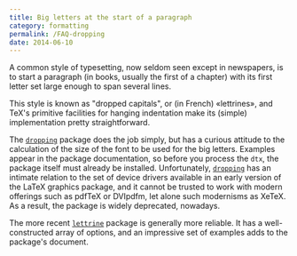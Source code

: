 ```yaml
---
title: Big letters at the start of a paragraph
category: formatting
permalink: /FAQ-dropping
date: 2014-06-10
---
```


A common style of typesetting, now seldom seen except in newspapers,
is to start a paragraph (in books, usually the first of a chapter)
with its first letter set large enough to span several lines.

This style is known as "dropped capitals", or (in French)
&laquo;lettrines&raquo;,
and TeX's primitive facilities for hanging indentation make its
(simple) implementation pretty straightforward.

The [`dropping`](https://ctan.org/pkg/dropping) package does the job simply, but has a curious
attitude to the calculation of the size of the font to be used for the
big letters.  Examples appear in the package documentation, so before
you process the `dtx`, the package itself must already be
installed.  Unfortunately, [`dropping`](https://ctan.org/pkg/dropping) has an intimate relation
to the set of device drivers available in an early version of the
LaTeX graphics package, and it cannot be trusted to work with
modern offerings such as pdfTeX or DVIpdfm, let
alone such modernisms as XeTeX.  As a result, the package is widely
deprecated, nowadays.

The more recent [`lettrine`](https://ctan.org/pkg/lettrine) package is generally more reliable.
It has a well-constructed array of options, and an impressive set of
examples adds to the package's document.

